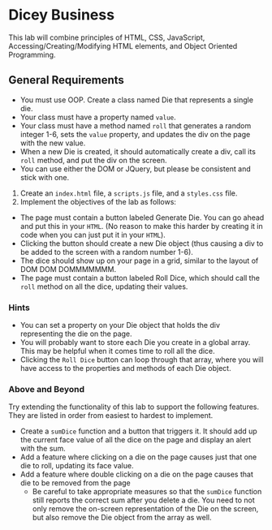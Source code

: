 # Dicey Business

This lab will combine principles of HTML, CSS, JavaScript, Accessing/Creating/Modifying HTML elements, and Object Oriented Programming.

## General Requirements

* You must use OOP. Create a class named Die that represents a single die.
* Your class must have a property named `value`.
* Your class must have a method named `roll` that generates a random integer 1-6, sets the `value` property, and updates the div on the page with the new value.
* When a new Die is created, it should automatically create a div, call its `roll` method, and put the div on the screen.
* You can use either the DOM or JQuery, but please be consistent and stick with one.

1. Create an `index.html` file, a `scripts.js` file, and a `styles.css` file.
2. Implement the objectives of the lab as follows:
  * The page must contain a button labeled Generate Die. You can go ahead and put this in your `HTML`. (No reason to make this harder by creating it in code when you can just put it in your `HTML`).
  * Clicking the button should create a new Die object (thus causing a div to be added to the screen with a random number 1-6).
  * The dice should show up on your page in a grid, similar to the layout of DOM DOM DOMMMMMMM.
  * The page must contain a button labeled Roll Dice, which should call the `roll` method on all the dice, updating their values.

### Hints

* You can set a property on your Die object that holds the div representing the die on the page.
* You will probably want to store each Die you create in a global array. This may be helpful when it comes time to roll all the dice.
* Clicking the `Roll Dice` button can loop through that array, where you will have access to the properties and methods of each Die object.

### Above and Beyond
Try extending the functionality of this lab to support the following features. They are listed in order from easiest to hardest to implement.

* Create a `sumDice` function and a button that triggers it. It should add up the current face value of all the dice on the page and display an alert with the sum.
* Add a feature where clicking on a die on the page causes just that one die to roll, updating its face value.
* Add a feature where double clicking on a die on the page causes that die to be removed from the page
  * Be careful to take appropriate measures so that the `sumDice` function still reports the correct sum after you delete a die. You need to not only remove the on-screen representation of the Die on the screen, but also remove the Die object from the array as well.